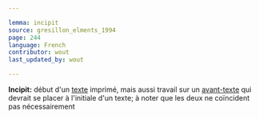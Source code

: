 ```yaml
---

lemma: incipit
source: gresillon_elments_1994
page: 244
language: French
contributor: wout
last_updated_by: wout

---
```


**Incipit:** début d'un [texte](text.html) imprimé, mais aussi travail sur un [avant-texte](avantTexte) qui devrait se placer à l'initiale d'un texte; à noter que les deux ne coïncident pas nécessairement
